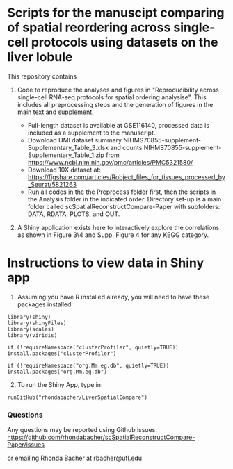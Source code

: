 
# Scripts for the manuscipt comparing of spatial reordering across single-cell protocols using datasets on the liver lobule


This repository contains 

1. Code to reproduce the analyses and figures in "Reproducibility across single-cell RNA-seq protocols for spatial ordering analysise". This includes all preprocessing steps and the generation of figures in the main text and supplement. 

    * Full-length dataset is available at GSE116140, processed data is included as a supplement to the manuscript.
    * Download UMI dataset summary NIHMS70855-supplement-Supplementary_Table_3.xlsx and counts NIHMS70855-supplement-Supplementary_Table_1.zip from https://www.ncbi.nlm.nih.gov/pmc/articles/PMC5321580/
    * Download 10X dataset at: https://figshare.com/articles/Robject_files_for_tissues_processed_by_Seurat/5821263
    * Run all codes in the the Preprocess folder first, then the scripts in the Analysis folder in the indicated order. Directory set-up is a main folder called scSpatialReconstructCompare-Paper with subfolders: DATA, RDATA, PLOTS, and OUT.
  
2. A Shiny application exists here to interactively explore the correlations as shown in Figure 3\4 and Supp. Figure 4 for any KEGG category.


# Instructions to view data in Shiny app


1. Assuming you have R installed already, you will need to have these packages installed:

```
library(shiny)
library(shinyFiles)
library(scales)
library(viridis)

if (!requireNamespace("clusterProfiler", quietly=TRUE))
install.packages("clusterProfiler")

if (!requireNamespace("org.Mm.eg.db", quietly=TRUE))
install.packages("org.Mm.eg.db")

```

2. To run the Shiny App, type in:

```
runGitHub("rhondabacher/LiverSpatialCompare")
```

### Questions

Any questions may be reported using Github issues: https://github.com/rhondabacher/scSpatialReconstructCompare-Paper/issues

or emailing Rhonda Bacher at rbacher@ufl.edu

